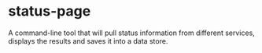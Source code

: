 # status-page
A command-line tool that will pull status information from different services, displays the results and saves it into a data store.
